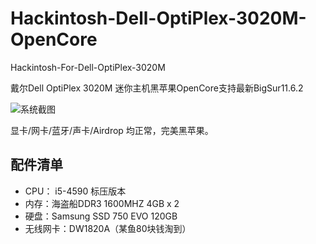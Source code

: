 # Hackintosh-Dell-OptiPlex-3020M-OpenCore
Hackintosh-For-Dell-OptiPlex-3020M

戴尔Dell OptiPlex 3020M 迷你主机黑苹果OpenCore支持最新BigSur11.6.2

![系统截图](https://github.com/uknowzheng/Hackintosh-Dell-OptiPlex-3020M/blob/feat/for4150/info.png)

显卡/网卡/蓝牙/声卡/Airdrop 均正常，完美黑苹果。

## 配件清单
- CPU： i5-4590 标压版本
- 内存：海盗船DDR3 1600MHZ 4GB x 2
- 硬盘：Samsung SSD 750 EVO 120GB
- 无线网卡：DW1820A（某鱼80块钱淘到）








